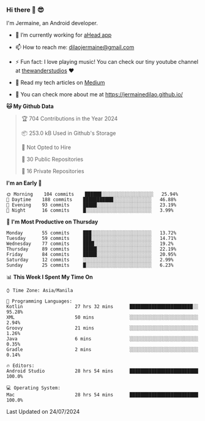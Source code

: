 ### Hi there 👋 😎
I'm Jermaine, an Android developer.

- 🔭 I’m currently working for [aHead app](https://www.ahead-app.com/)

- 📫 How to reach me: dilaojermaine@gmail.com

- ⚡ Fun fact: I love playing music! You can check our tiny youtube channel at [thewanderstudios](https://www.youtube.com/thewanderstudios) ♥️

- 📖 Read my tech articles on [Medium](https://jermainedilao.medium.com/)

- 👀 You can check more about me at https://jermainedilao.github.io/

<!--
**jermainedilao/jermainedilao** is a ✨ _special_ ✨ repository because its `README.md` (this file) appears on your GitHub profile.

Here are some ideas to get you started:

- 🔭 I’m currently working on ...
- 🌱 I’m currently learning ...
- 👯 I’m looking to collaborate on ...
- 🤔 I’m looking for help with ...
- 💬 Ask me about ...
- 📫 How to reach me: ...
- 😄 Pronouns: ...
- ⚡ Fun fact: ...
-->

<!--START_SECTION:waka-->
**🐱 My Github Data** 

> 🏆 704 Contributions in the Year 2024
 > 
> 📦 253.0 kB Used in Github's Storage 
 > 
> 🚫 Not Opted to Hire
 > 
> 📜 30 Public Repositories 
 > 
> 🔑 16 Private Repositories  
 > 
**I'm an Early 🐤** 

```text
🌞 Morning    104 commits    ██████░░░░░░░░░░░░░░░░░░░   25.94% 
🌆 Daytime    188 commits    ███████████░░░░░░░░░░░░░░   46.88% 
🌃 Evening    93 commits     █████░░░░░░░░░░░░░░░░░░░░   23.19% 
🌙 Night      16 commits     █░░░░░░░░░░░░░░░░░░░░░░░░   3.99%

```
📅 **I'm Most Productive on Thursday** 

```text
Monday       55 commits     ███░░░░░░░░░░░░░░░░░░░░░░   13.72% 
Tuesday      59 commits     ███░░░░░░░░░░░░░░░░░░░░░░   14.71% 
Wednesday    77 commits     ████░░░░░░░░░░░░░░░░░░░░░   19.2% 
Thursday     89 commits     █████░░░░░░░░░░░░░░░░░░░░   22.19% 
Friday       84 commits     █████░░░░░░░░░░░░░░░░░░░░   20.95% 
Saturday     12 commits     ░░░░░░░░░░░░░░░░░░░░░░░░░   2.99% 
Sunday       25 commits     █░░░░░░░░░░░░░░░░░░░░░░░░   6.23%

```


📊 **This Week I Spent My Time On** 

```text
⌚︎ Time Zone: Asia/Manila

💬 Programming Languages: 
Kotlin                   27 hrs 32 mins      ███████████████████████░░   95.28% 
XML                      50 mins             ░░░░░░░░░░░░░░░░░░░░░░░░░   2.94% 
Groovy                   21 mins             ░░░░░░░░░░░░░░░░░░░░░░░░░   1.26% 
Java                     6 mins              ░░░░░░░░░░░░░░░░░░░░░░░░░   0.35% 
Gradle                   2 mins              ░░░░░░░░░░░░░░░░░░░░░░░░░   0.14%

🔥 Editors: 
Android Studio           28 hrs 54 mins      █████████████████████████   100.0%

💻 Operating System: 
Mac                      28 hrs 54 mins      █████████████████████████   100.0%

```


 Last Updated on 24/07/2024
<!--END_SECTION:waka-->
